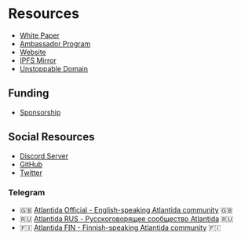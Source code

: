 # Resources

- [White Paper](https://go.atlantida.dev/to/whitepaper)
- [Ambassador Program](https://go.atlantida.dev/to/ambassador)
- [Website](https://atlantida.dev/)
- [IPFS Mirror](https://ipfs.atlantida.dev)
- [Unstoppable Domain](https://go.atlantida.dev/to/ud)

## Funding

- [Sponsorship](https://go.atlantida.dev/to/sponsors)

## Social Resources

- [Discord Server](https://go.atlantida.dev/to/discord)
- [GitHub](https://go.atlantida.dev/to/github)
- [Twitter](https://go.atlantida.dev/to/twitter)

### Telegram

- 🇬🇧 [Atlantida Official - English-speaking Atlantida community](https://go.atlantida.dev/to/telegram_eng) 🇬🇧
- 🇷🇺 [Atlantida RUS - Русскоговорящее сообщество Atlantida](https://go.atlantida.dev/to/telegram_rus) 🇷🇺
- 🇫🇮 [Atlantida FIN - Finnish-speaking Atlantida community](https://go.atlantida.dev/to/telegram_fin) 🇫🇮
